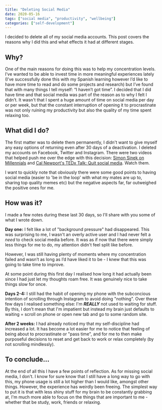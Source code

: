 ```yaml
---
title: "Deleting Social Media"
date: 2020-05-16
tags: ["social media", "productivity", "wellbeing"]
categories: ["self-development"]
---
```


I decided to delete all of my social media accounts. This post covers the reasons why I did this and what effects it had at different stages.

## Why?
One of the main reasons for doing this was to help my concentration levels. I’ve wanted to be able to invest time in more meaningful experiences lately (I’ve successfully done this with my Spanish learning however I’d like to have more time to read and do some projects and research) but I’ve found that with many things I tell myself: “I haven’t got time”. I decided that I did have time and that social media was part of the reason as to why I felt I didn’t. It wasn't that I spent a huge amount of time on social media per day or per week, but that the constant interruption of opening it to procrastinate was not only ruining my productivity but also the quality of my time spent relaxing too.

## What did I do?
The first matter was to delete them permanently, I didn't want to give myself any easy options of returning even after 30 days of a deactivation. I deleted my accounts on Facebook, Twitter and Instagram.
There were two videos that helped push me over the edge with this decision: [Simon Sinek on Millennials](https://www.youtube.com/watch?v=xNgQOHwsIbg&t=43s) and [Cal Newport\'s TEDx Talk: Quit social media](https://www.youtube.com/watch?v=3E7hkPZ-HTk). Watch them.

I want to quickly note that obviously there were some good points to having social media (easier to 'be in the loop' with what my mates are up to, sharing top quality memes etc) but the negative aspects far, far outweighed the positive ones for me.

## How was it?
I made a few notes during these last 30 days, so I'll share with you some of what I wrote down.

__Day one:__ I felt like a lot of "background pressure" had disappeared. This was surprising to me, I wasn't an overly active user and I had never felt a *need* to check social media before. It was as if now that there were simply less things for me to do, my attention didn't feel split like before.

However, I was still having plenty of moments where my concentration failed and wasn’t as long as I’d have liked it to be - I knew that this was going to take time to improve.

At some point during this first day I realised how long it had actually been since I had just let my thoughts roam free. It was genuinely nice to take things slow for once.

__Days 2-4:__ I still had the habit of opening my phone with the subconcious intention of scrolling through Instagram to avoid doing "nothing". Over these few days I realised something else: I'm __*REALLY*__ not used to waiting for stuff. By this, I don't mean that I'm impatient but instead my brain just defaults to waiting = scroll on phone or open new tab and go to some random site.

__After 2 weeks:__ I had already noticed my that my self-discipline had increased a lot. It has become a lot easier for me to notice that feeling of being about to procrastinate or "pass time", and for me to then make purposeful decisions to reset and get back to work or relax completely (by not scrolling mindlessly).

## To conclude...
At the end of all this I have a few points of reflection. As for missing social media, I don't. I know for sure know that I still have a long way to go with this, my phone usage is still a lot higher than I would like, amongst other things. However, the experience has weirdly been freeing. The simplest way to put it is that with less shiny stuff for my brain to be constantly grabbing at, I'm much more able to focus on the things that are important to me - whether that be study, work, friends or relaxing.
